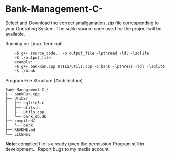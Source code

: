 # Bank-Management-C-
Select and Download the correct amalgamation .zip file corresponding to your Operating System.
The sqlite source code used for the project will be available.

Running on Linux Terminal:
```
    ~$ g++ source_code.. -o output_file -lpthread -ldl -lsqlite
    ~$ ./output_file
    example:
    ~$ g++ bankRun.cpp UTILS/utils.cpp -o bank -lpthreas -ldl -lsqlite
    ~$ ./bank
```

Program File Structure (Architecture)
```
Bank-Management-C-/
├── bankRun.cpp
├── UTILS/
│   ├── sqlite3.c
│   ├── utils.h
│   ├── utils.cpp
│   └── bank_db.db
├── compiled/
│   └── bank
├── README.md
└── LICENSE
```
**Note**: compiled file is already given file permission
Program still in development...
Report bugs to my media account.

